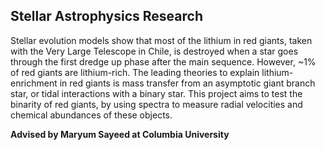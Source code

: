 <h2>Stellar Astrophysics Research </h2>

Stellar evolution models show that most of the lithium in red giants, taken with the Very Large Telescope in Chile, is destroyed when a star goes through the first dredge up phase after the main sequence.
However, ~1% of red giants are lithium-rich. The leading theories to explain lithium-enrichment in red giants is mass transfer from an asymptotic giant branch star, or tidal interactions with a binary star.
This project aims to test the binarity of red giants, by using spectra to measure radial velocities and chemical abundances of these objects.

<strong>Advised by Maryum Sayeed at Columbia University</strong></br>
